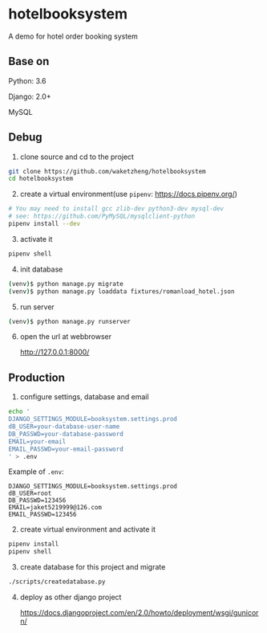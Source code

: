 hotelbooksystem
===============

A demo for hotel order booking system


Base on
-------

Python: 3.6

Django: 2.0+

MySQL

Debug
------

1. clone source and cd to the project

```bash
git clone https://github.com/waketzheng/hotelbooksystem
cd hotelbooksystem
```

2. create a virtual environment(use `pipenv`: https://docs.pipenv.org/)

```bash
# You may need to install gcc zlib-dev python3-dev mysql-dev
# see: https://github.com/PyMySQL/mysqlclient-python
pipenv install --dev
```

3. activate it

```bash
pipenv shell
```

4. init database

```bash
(venv)$ python manage.py migrate
(venv)$ python manage.py loaddata fixtures/romanload_hotel.json
```

5. run server

```bash
(venv)$ python manage.py runserver
```

6. open the url at webbrowser

    http://127.0.0.1:8000/


Production
-------------

1. configure settings, database and email

```bash
echo '
DJANGO_SETTINGS_MODULE=booksystem.settings.prod
dB_USER=your-database-user-name
DB_PASSWD=your-database-password
EMAIL=your-email
EMAIL_PASSWD=your-email-password
' > .env
```

Example of `.env`:
```
DJANGO_SETTINGS_MODULE=booksystem.settings.prod
dB_USER=root
DB_PASSWD=123456
EMAIL=jaket5219999@126.com
EMAIL_PASSWD=123456
```

2. create virtual environment and activate it

```bash
pipenv install
pipenv shell
```

3. create database for this project and migrate

```bash
./scripts/createdatabase.py
```

4. deploy as other django project

    https://docs.djangoproject.com/en/2.0/howto/deployment/wsgi/gunicorn/
